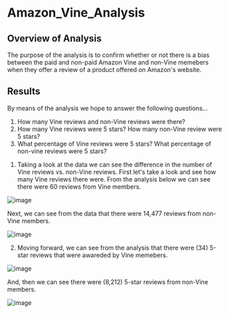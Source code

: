 # Amazon_Vine_Analysis

## Overview of Analysis
The purpose of the analysis is to confirm whether or not there is a bias between the paid and non-paid Amazon Vine and non-Vine memebers when they offer a review of a product offered on Amazon's website. 

## Results
By means of the analysis we hope to answer the following questions...

1. How many Vine reviews and non-Vine reviews were there?
2. How many Vine reviews were 5 stars? How many non-Vine review were 5 stars?
3. What percentage of Vine reviews were 5 stars? What percentage of non-vine reviews were 5 stars?

1) Taking a look at the data we can see the difference in the number of Vine reviews vs. non-Vine reviews. First let's take a look and see how many Vine reviews there were. From the analysis below we can see there were 60 reviews from Vine members. 

![image](https://user-images.githubusercontent.com/93171738/161164976-ea83f2f3-fbd4-4ff9-8e79-076b549cb058.png)

Next, we can see from the data that there were 14,477 reviews from non-Vine members.

![image](https://user-images.githubusercontent.com/93171738/161165112-3bf6a55a-bbc3-483f-8a0c-22352d85cc55.png)

2) Moving forward, we can see from the analysis that there were (34) 5-star reviews that were awareded by Vine memebers. 

![image](https://user-images.githubusercontent.com/93171738/161165410-3663f77a-19bf-4fe9-94ca-56b858a41a3e.png)

And, then we can see there were (8,212) 5-star reviews from non-Vine members.

![image](https://user-images.githubusercontent.com/93171738/161165764-e2af534f-cdf4-458d-8c73-fcabbdfc3f34.png)

